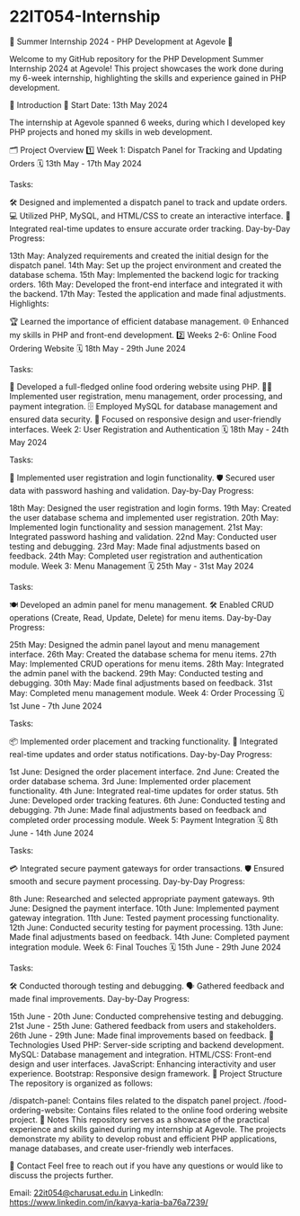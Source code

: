 # 22IT054-Internship 
🌟 Summer Internship 2024 - PHP Development at Agevole 🌟 

Welcome to my GitHub repository for the PHP Development Summer Internship 2024 at Agevole! This project showcases the work done during my 6-week internship, highlighting the skills and experience gained in PHP development.

🚀 Introduction
📅 Start Date: 13th May 2024

The internship at Agevole spanned 6 weeks, during which I developed key PHP projects and honed my skills in web development.

🗂️ Project Overview
1️⃣ Week 1: Dispatch Panel for Tracking and Updating Orders
🗓️ 13th May - 17th May 2024

Tasks:

🛠️ Designed and implemented a dispatch panel to track and update orders.
💻 Utilized PHP, MySQL, and HTML/CSS to create an interactive interface.
🔄 Integrated real-time updates to ensure accurate order tracking.
Day-by-Day Progress:

13th May: Analyzed requirements and created the initial design for the dispatch panel.
14th May: Set up the project environment and created the database schema.
15th May: Implemented the backend logic for tracking orders.
16th May: Developed the front-end interface and integrated it with the backend.
17th May: Tested the application and made final adjustments.
Highlights:

🏆 Learned the importance of efficient database management.
🌐 Enhanced my skills in PHP and front-end development.
2️⃣ Weeks 2-6: Online Food Ordering Website
🗓️ 18th May - 29th June 2024

Tasks:

🍔 Developed a full-fledged online food ordering website using PHP.
🧑‍💻 Implemented user registration, menu management, order processing, and payment integration.
🗄️ Employed MySQL for database management and ensured data security.
📱 Focused on responsive design and user-friendly interfaces.
Week 2: User Registration and Authentication
🗓️ 18th May - 24th May 2024

Tasks:

🔐 Implemented user registration and login functionality.
🛡️ Secured user data with password hashing and validation.
Day-by-Day Progress:

18th May: Designed the user registration and login forms.
19th May: Created the user database schema and implemented user registration.
20th May: Implemented login functionality and session management.
21st May: Integrated password hashing and validation.
22nd May: Conducted user testing and debugging.
23rd May: Made final adjustments based on feedback.
24th May: Completed user registration and authentication module.
Week 3: Menu Management
🗓️ 25th May - 31st May 2024

Tasks:

🍽️ Developed an admin panel for menu management.
🛠️ Enabled CRUD operations (Create, Read, Update, Delete) for menu items.
Day-by-Day Progress:

25th May: Designed the admin panel layout and menu management interface.
26th May: Created the database schema for menu items.
27th May: Implemented CRUD operations for menu items.
28th May: Integrated the admin panel with the backend.
29th May: Conducted testing and debugging.
30th May: Made final adjustments based on feedback.
31st May: Completed menu management module.
Week 4: Order Processing
🗓️ 1st June - 7th June 2024

Tasks:

📦 Implemented order placement and tracking functionality.
🔄 Integrated real-time updates and order status notifications.
Day-by-Day Progress:

1st June: Designed the order placement interface.
2nd June: Created the order database schema.
3rd June: Implemented order placement functionality.
4th June: Integrated real-time updates for order status.
5th June: Developed order tracking features.
6th June: Conducted testing and debugging.
7th June: Made final adjustments based on feedback and completed order processing module.
Week 5: Payment Integration
🗓️ 8th June - 14th June 2024

Tasks:

💳 Integrated secure payment gateways for order transactions.
🛡️ Ensured smooth and secure payment processing.
Day-by-Day Progress:

8th June: Researched and selected appropriate payment gateways.
9th June: Designed the payment interface.
10th June: Implemented payment gateway integration.
11th June: Tested payment processing functionality.
12th June: Conducted security testing for payment processing.
13th June: Made final adjustments based on feedback.
14th June: Completed payment integration module.
Week 6: Final Touches
🗓️ 15th June - 29th June 2024

Tasks:

🛠️ Conducted thorough testing and debugging.
🗣️ Gathered feedback and made final improvements.
Day-by-Day Progress:

15th June - 20th June: Conducted comprehensive testing and debugging.
21st June - 25th June: Gathered feedback from users and stakeholders.
26th June - 29th June: Made final improvements based on feedback.
🔧 Technologies Used
PHP: Server-side scripting and backend development.
MySQL: Database management and integration.
HTML/CSS: Front-end design and user interfaces.
JavaScript: Enhancing interactivity and user experience.
Bootstrap: Responsive design framework.
📂 Project Structure
The repository is organized as follows:

/dispatch-panel: Contains files related to the dispatch panel project.
/food-ordering-website: Contains files related to the online food ordering website project.
📝 Notes
This repository serves as a showcase of the practical experience and skills gained during my internship at Agevole. The projects demonstrate my ability to develop robust and efficient PHP applications, manage databases, and create user-friendly web interfaces.

📧 Contact
Feel free to reach out if you have any questions or would like to discuss the projects further.

Email: 22it054@charusat.edu.in
LinkedIn: https://www.linkedin.com/in/kavya-karia-ba76a7239/
